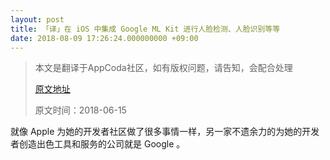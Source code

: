 ```yaml
---
layout: post
title: 「译」在 iOS 中集成 Google ML Kit 进行人脸检测、人脸识别等等
date: 2018-08-09 17:26:24.000000000 +09:00
---
```


> 本文是翻译于AppCoda社区，如有版权问题，请告知，会配合处理
>  
>  [原文地址](https://www.appcoda.com/mlkit/)   
> 
>   原文时间：2018-06-15

就像 Apple 为她的开发者社区做了很多事情一样，另一家不遗余力的为她的开发者创造出色工具和服务的公司就是 Google 。
